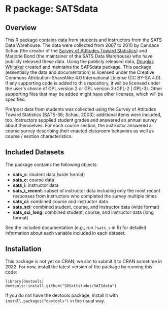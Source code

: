 # R package: SATSdata

## Overview

This R package contains data from students and instructors from the SATS Data Warehouse. The data were collected from 2007 to 2010 by Candace Schau (the creator of the [Survey of Attitudes Toward Statistics](https://www.evaluationandstatistics.com/)) and Marjorie Bond (the maintainer of the SATS Data Warehouse) who have publicly released these data. Using the publicly released data, [Douglas Whitaker](http://douglaswhitaker.ca/) created and maintains the SATSdata package. This package (essentially the data and documentation) is licensed under the Creative Commons Attribution-ShareAlike 4.0 International License (CC BY-SA 4.0). If any supporting code is added to this repository, it will be licensed under the user's choice of GPL version 2 or GPL version 3 (GPL-2 | GPL-3). Other supporting files that may be added might have other licenses, which will be specified. 

Pre/post data from students was collected using the Survey of Attitudes Toward Statistics (SATS-36; Schau, 2003); additional items were included, too. Instructors supplied student grades and answered an annual survey about themselves. For each course section, the instructor answered a course survey describing their enacted classroom behaviors as well as course / section characteristics.  

## Included Datasets 

The package contains the following objects:

* **sats_s**: student data (wide format)
* **sats_c**: course data
* **sats_i**: instructor data
* **sats_i_recent**: subset of instructor data including only the most recent responses from instructors who completed the survey multiple times
* **sats_ci**: combined course and instructor data
* **sats_sci**: combined student, course, and instructor data (wide format)
* **sats_sci_long**: combined student, course, and instructor data (long format)

See the included documentation (e.g., run `?sats_s` in R) for detailed information about each variable included in each dataset.

## Installation

This package is not yet on CRAN; we aim to submit it to CRAN sometime in 2022. For now, install the latest version of the package by running this code:

```{r}
library(devtools)
devtools::install_github("SDSattitudes/SATSdata")
```

If you do not have the devtools package, install it with `install.packages("devtools")` in the usual way.
